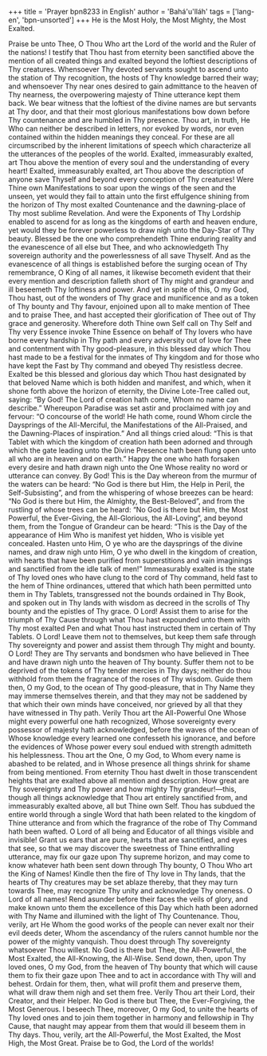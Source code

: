 +++
title = 'Prayer bpn8233 in English'
author = 'Bahá'u'lláh'
tags = ['lang-en', 'bpn-unsorted']
+++
He is the Most Holy, the Most Mighty, the Most Exalted.

Praise be unto Thee, O Thou Who art the Lord of the world and the Ruler of the nations! I testify that Thou hast from eternity been sanctified above the mention of all created things and exalted beyond the loftiest descriptions of Thy creatures. Whensoever Thy devoted servants sought to ascend unto the station of Thy recognition, the hosts of Thy knowledge barred their way; and whensoever Thy near ones desired to gain admittance to the heaven of Thy nearness, the overpowering majesty of Thine utterance kept them back. We bear witness that the loftiest of the divine names are but servants at Thy door, and that their most glorious manifestations bow down before Thy countenance and are humbled in Thy presence. Thou art, in truth, He Who can neither be described in letters, nor evoked by words, nor even contained within the hidden meanings they conceal. For these are all circumscribed by the inherent limitations of speech which characterize all the utterances of the peoples of the world.
Exalted, immeasurably exalted, art Thou above the mention of every soul and the understanding of every heart! Exalted, immeasurably exalted, art Thou above the description of anyone save Thyself and beyond every conception of Thy creatures! Were Thine own Manifestations to soar upon the wings of the seen and the unseen, yet would they fail to attain unto the first effulgence shining from the horizon of Thy most exalted Countenance and the dawning-place of Thy most sublime Revelation. And were the Exponents of Thy Lordship enabled to ascend for as long as the kingdoms of earth and heaven endure, yet would they be forever powerless to draw nigh unto the Day-Star of Thy beauty.
Blessed be the one who comprehendeth Thine enduring reality and the evanescence of all else but Thee, and who acknowledgeth Thy sovereign authority and the powerlessness of all save Thyself. And as the evanescence of all things is established before the surging ocean of Thy remembrance, O King of all names, it likewise becometh evident that their every mention and description falleth short of Thy might and grandeur and ill beseemeth Thy loftiness and power. And yet in spite of this, O my God, Thou hast, out of the wonders of Thy grace and munificence and as a token of Thy bounty and Thy favour, enjoined upon all to make mention of Thee and to praise Thee, and hast accepted their glorification of Thee out of Thy grace and generosity. Wherefore doth Thine own Self call on Thy Self and Thy very Essence invoke Thine Essence on behalf of Thy lovers who have borne every hardship in Thy path and every adversity out of love for Thee and contentment with Thy good-pleasure, in this blessed day which Thou hast made to be a festival for the inmates of Thy kingdom and for those who have kept the Fast by Thy command and obeyed Thy resistless decree.
Exalted be this blessed and glorious day which Thou hast designated by that beloved Name which is both hidden and manifest, and which, when it shone forth above the horizon of eternity, the Divine Lote-Tree called out, saying: “By God! The Lord of creation hath come, Whom no name can describe.” Whereupon Paradise was set astir and proclaimed with joy and fervour: “O concourse of the world! He hath come, round Whom circle the Daysprings of the All-Merciful, the Manifestations of the All-Praised, and the Dawning-Places of inspiration.” And all things cried aloud: “This is that Tablet with which the kingdom of creation hath been adorned and through which the gate leading unto the Divine Presence hath been flung open unto all who are in heaven and on earth.” Happy the one who hath forsaken every desire and hath drawn nigh unto the One Whose reality no word or utterance can convey.
By God! This is the Day whereon from the murmur of the waters can be heard: “No God is there but Him, the Help in Peril, the Self-Subsisting”, and from the whispering of whose breezes can be heard: “No God is there but Him, the Almighty, the Best-Beloved”, and from the rustling of whose trees can be heard: “No God is there but Him, the Most Powerful, the Ever-Giving, the All-Glorious, the All-Loving”, and beyond them, from the Tongue of Grandeur can be heard: “This is the Day of the appearance of Him Who is manifest yet hidden, Who is visible yet concealed. Hasten unto Him, O ye who are the daysprings of the divine names, and draw nigh unto Him, O ye who dwell in the kingdom of creation, with hearts that have been purified from superstitions and vain imaginings and sanctified from the idle talk of men!”
Immeasurably exalted is the state of Thy loved ones who have clung to the cord of Thy command, held fast to the hem of Thine ordinances, uttered that which hath been permitted unto them in Thy Tablets, transgressed not the bounds ordained in Thy Book, and spoken out in Thy lands with wisdom as decreed in the scrolls of Thy bounty and the epistles of Thy grace. O Lord! Assist them to arise for the triumph of Thy Cause through what Thou hast expounded unto them with Thy most exalted Pen and what Thou hast instructed them in certain of Thy Tablets. O Lord! Leave them not to themselves, but keep them safe through Thy sovereignty and power and assist them through Thy might and bounty.
O Lord! They are Thy servants and bondsmen who have believed in Thee and have drawn nigh unto the heaven of Thy bounty. Suffer them not to be deprived of the tokens of Thy tender mercies in Thy days; neither do thou withhold from them the fragrance of the roses of Thy wisdom. Guide them then, O my God, to the ocean of Thy good-pleasure, that in Thy Name they may immerse themselves therein, and that they may not be saddened by that which their own minds have conceived, nor grieved by all that they have witnessed in Thy path. Verily Thou art the All-Powerful One Whose might every powerful one hath recognized, Whose sovereignty every possessor of majesty hath acknowledged, before the waves of the ocean of Whose knowledge every learned one confesseth his ignorance, and before the evidences of Whose power every soul endued with strength admitteth his helplessness.
Thou art the One, O my God, to Whom every name is abashed to be related, and in Whose presence all things shrink for shame from being mentioned. From eternity Thou hast dwelt in those transcendent heights that are exalted above all mention and description. How great are Thy sovereignty and Thy power and how mighty Thy grandeur!—this, though all things acknowledge that Thou art entirely sanctified from, and immeasurably exalted above, all but Thine own Self. Thou has subdued the entire world through a single Word that hath been related to the kingdom of Thine utterance and from which the fragrance of the robe of Thy Command hath been wafted.
O Lord of all being and Educator of all things visible and invisible! Grant us ears that are pure, hearts that are sanctified, and eyes that see, so that we may discover the sweetness of Thine enthralling utterance, may fix our gaze upon Thy supreme horizon, and may come to know whatever hath been sent down through Thy bounty, O Thou Who art the King of Names! Kindle then the fire of Thy love in Thy lands, that the hearts of Thy creatures may be set ablaze thereby, that they may turn towards Thee, may recognize Thy unity and acknowledge Thy oneness. O Lord of all names! Rend asunder before their faces the veils of glory, and make known unto them the excellence of this Day which hath been adorned with Thy Name and illumined with the light of Thy Countenance. Thou, verily, art He Whom the good works of the people can never exalt nor their evil deeds deter, Whom the ascendancy of the rulers cannot humble nor the power of the mighty vanquish. Thou doest through Thy sovereignty whatsoever Thou willest. No God is there but Thee, the All-Powerful, the Most Exalted, the All-Knowing, the All-Wise.
Send down, then, upon Thy loved ones, O my God, from the heaven of Thy bounty that which will cause them to fix their gaze upon Thee and to act in accordance with Thy will and behest. Ordain for them, then, what will profit them and preserve them, what will draw them nigh and set them free. Verily Thou art their Lord, their Creator, and their Helper. No God is there but Thee, the Ever-Forgiving, the Most Generous.
I beseech Thee, moreover, O my God, to unite the hearts of Thy loved ones and to join them together in harmony and fellowship in Thy Cause, that naught may appear from them that would ill beseem them in Thy days. Thou, verily, art the All-Powerful, the Most Exalted, the Most High, the Most Great. Praise be to God, the Lord of the worlds!
